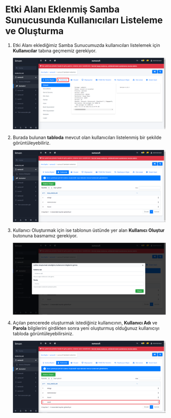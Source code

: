 # Etki Alanı Eklenmiş Samba Sunucusunda Kullanıcıları Listeleme ve Oluşturma

1. Etki Alanı eklediğimiz Samba Sunucumuzda kullanıcıları listelemek için **Kullanıcılar** tabına geçmemiz gerekiyor.

   <img src="/assets/Kullanıcı_1.png">

   

2. Burada bulunan **tabloda** mevcut olan kullanıcıları listelenmiş bir şekilde görüntüleyebiliriz.

   <img src="/assets/Kullanıcı_2.png">

   

3. Kullanıcı Oluşturmak için ise tablonun üstünde yer alan **Kullanıcı Oluştur** butonuna basmamız gerekiyor.

   <img src="/assets/Kullanıcı_3.png">

   

4. Açılan pencerede oluşturmak istediğiniz kullanıcının, **Kullanıcı Adı** ve **Parola** bilgilerini girdikten sonra yeni oluşturmuş olduğunuz kullanıcıyı tabloda görüntüleyebilirsiniz.

   <img src="/assets/Kullanıcı_4.png">

   